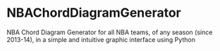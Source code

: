 # NBAChordDiagramGenerator
NBA Chord Diagram Generator for all NBA teams, of any season (since 2013-14), in a simple and intuitive graphic interface using Python
